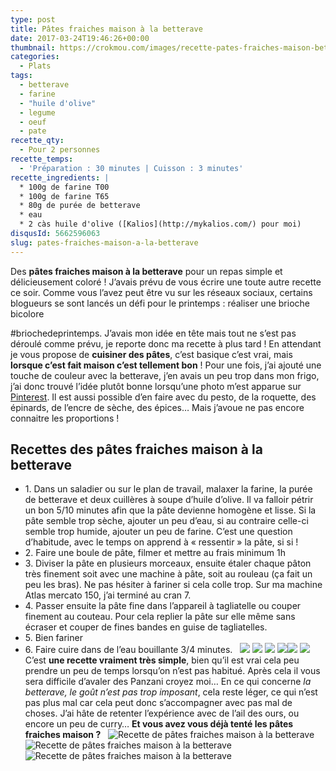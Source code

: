 ```yaml
---
type: post
title: Pâtes fraiches maison à la betterave
date: 2017-03-24T19:46:26+00:00
thumbnail: https://crokmou.com/images/recette-pates-fraiches-maison-betterave-crokmou-blog-cuisine-voyage-1-8.jpg
categories:
  - Plats
tags:
  - betterave
  - farine
  - "huile d'olive"
  - legume
  - oeuf
  - pate
recette_qty:
  - Pour 2 personnes
recette_temps:
  - 'Préparation : 30 minutes | Cuisson : 3 minutes'
recette_ingredients: |
  * 100g de farine T00
  * 100g de farine T65
  * 80g de purée de betterave
  * eau
  * 2 càs huile d'olive ([Kalios](http://mykalios.com/) pour moi)
disqusId: 5662596063
slug: pates-fraiches-maison-a-la-betterave
---
```


Des **pâtes fraiches maison à la betterave** pour un repas simple et délicieusement coloré ! J’avais prévu de vous écrire une toute autre recette ce soir. Comme vous l’avez peut être vu sur les réseaux sociaux, certains blogueurs se sont lancés un défi pour le printemps : réaliser une brioche bicolore

#briochedeprintemps. J’avais mon idée en tête mais tout ne s’est pas déroulé comme prévu, je reporte donc ma recette à plus tard ! En attendant je vous propose de **cuisiner des pâtes**, c’est basique c’est vrai, mais **lorsque c’est fait maison c’est tellement bon** ! Pour une fois, j’ai ajouté une touche de couleur avec la betterave, j’en avais un peu trop dans mon frigo, j’ai donc trouvé l’idée plutôt bonne lorsqu’une photo m’est apparue sur [Pinterest](https://www.pinterest.com/blogcrokmou/). Il est aussi possible d’en faire avec du pesto, de la roquette, des épinards, de l’encre de sèche, des épices… Mais j’avoue ne pas encore connaitre les proportions !

## **Recettes des pâtes fraiches maison à la betterave**

* 1\. Dans un saladier ou sur le plan de travail, malaxer la farine, la purée de betterave et deux cuillères à soupe d’huile d’olive. Il va falloir pétrir un bon 5/10 minutes afin que la pâte devienne homogène et lisse. Si la pâte semble trop sèche, ajouter un peu d’eau, si au contraire celle-ci semble trop humide, ajouter un peu de farine. C’est une question d’habitude, avec le temps on apprend à « ressentir » la pâte, si si !
* 2\. Faire une boule de pâte, filmer et mettre au frais minimum 1h
* 3\. Diviser la pâte en plusieurs morceaux, ensuite étaler chaque pâton très finement soit avec une machine à pâte, soit au rouleau (ça fait un peu les bras). Ne pas hésiter à fariner si cela colle trop. Sur ma machine Atlas mercato 150, j’ai terminé au cran 7.
* 4\. Passer ensuite la pâte fine dans l’appareil à tagliatelle ou couper finement au couteau. Pour cela replier la pâte sur elle même sans écraser et couper de fines bandes en guise de tagliatelles.
* 5\. Bien fariner
* 6\. Faire cuire dans de l’eau bouillante 3/4 minutes.   ![](https://crokmou.com/images/recette-pates-fraiches-maison-betterave-crokmou-blog-cuisine-voyage-1_fiw2ne.jpg) ![](https://crokmou.com/images/recette-pates-fraiches-maison-betterave-crokmou-blog-cuisine-voyage-1-1_fmdjxd.jpg) ![](https://crokmou.com/images/recette-pates-fraiches-maison-betterave-crokmou-blog-cuisine-voyage-1-2_tbnj7b.jpg) ![](https://crokmou.com/images/recette-pates-fraiches-maison-betterave-crokmou-blog-cuisine-voyage-1-10_ikas9q.jpg)![](https://crokmou.com/images/recette-pates-fraiches-maison-betterave-crokmou-blog-cuisine-voyage-1-4_zl8sm6.jpg) ![](https://crokmou.com/images/recette-pates-fraiches-maison-betterave-crokmou-blog-cuisine-voyage-1-3_m2tvxx.jpg)   C’est **une recette vraiment très simple**, bien qu’il est vrai cela peu prendre un peu de temps lorsqu’on n’est pas habitué. Après cela il vous sera difficile d’avaler des Panzani croyez moi… En ce qui concerne _la betterave, le goût n’est pas trop imposant_, cela reste léger, ce qui n’est pas plus mal car cela peut donc s’accompagner avec pas mal de choses. J’ai hâte de retenter l’expérience avec de l’ail des ours, ou encore un peu de curry… **Et vous avez vous déjà tenté les pâtes fraiches maison ?**   ![Recette de pâtes fraiches maison à la betterave](https://crokmou.com/images/recette-pates-fraiches-maison-betterave-crokmou-blog-cuisine-voyage-1-6_zupjii.jpg "Recette de pâtes fraiches maison à la betterave") ![Recette de pâtes fraiches maison à la betterave](https://crokmou.com/images/recette-pates-fraiches-maison-betterave-crokmou-blog-cuisine-voyage-1-5_eys6of.jpg "Recette de pâtes fraiches maison à la betterave")![Recette de pâtes fraiches maison à la betterave](https://crokmou.com/images/recette-pates-fraiches-maison-betterave-crokmou-blog-cuisine-voyage-1-7_do7eec.jpg "Recette de pâtes fraiches maison à la betterave")